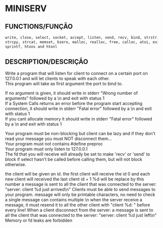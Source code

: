 # MINISERV

## FUNCTIONS/FUNÇÃO

```txt
write, close, select, socket, accept, listen, send, recv, bind, strstr, strlen
strcpy, strcat, memset, bzero, malloc, realloc, free, calloc, atoi, exit,
sprintf, htons and htonl
```

## DESCRIPTION/DESCRIÇÃO

Write a program that will listen for client to connect on a certain port on
127.0.0.1 and will let clients to speak with each other.  
This program will take as first argument the port to bind to.

If no argument is given, it should write in stderr "Wrong number of arguments"
followed by a \n and exit with status 1  
If a System Calls returns an error before the program start accepting
connection, it should write in stderr "Fatal error" followed by a \n and exit
with status 1  
If you cant allocate memory it should write in stderr "Fatal error" followed by
a \n and exit with status 1

Your program must be non-blocking but client can be lazy and if they don't read
your message you must NOT disconnect them...  
Your program must not contains #define preproc  
Your program must only listen to 127.0.0.1  
The fd that you will receive will already be set to make 'recv' or 'send' to
block if select hasn't be called before calling them, but will not block
otherwise.  

the client will be given an id. the first client will receive the id 0 and each
new client will received the last client id + 1
%d will be replace by this number
a message is sent to all the client that was connected to the server: "server:
client %d just arrived\n"
Clients must be able to send messages to your program.
message will only be printable characters, no need to check
a single message can contains multiple \n
when the server receive a message, it must resend it to all the other client
with "client %d: " before every line!
When a client disconnect from the server:
a message is sent to all the client that was connected to the server: "server:
client %d just left\n"
Memory or fd leaks are forbidden
